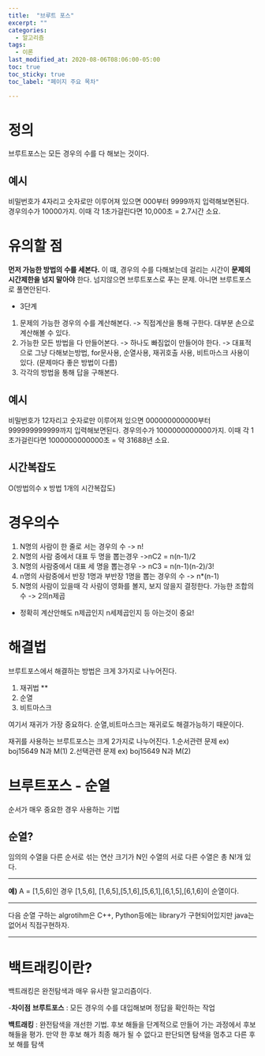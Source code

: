 ```yaml
---
title:  "브루트 포스"
excerpt: ""
categories:
  - 알고리즘
tags:
  - 이론
last_modified_at: 2020-08-06T08:06:00-05:00
toc: true
toc_sticky: true
toc_label: "페이지 주요 목차"

---
```


# 정의
브루트포스는 모든 경우의 수를 다 해보는 것이다.

## 예시
비밀번호가 4자리고 숫자로만 이루어져 있으면
000부터 9999까지 입력해보면된다. 경우의수가 10000가지.
이때 각 1초가걸린다면 10,000초 = 2.7시간 소요.


# 유의할 점
__먼저 가능한 방법의 수를 세본다.__
이 떄, 경우의 수를 다해보는데 걸리는 시간이 __문제의 시간제한을 넘지 말아야__ 한다.
넘지않으면 브루트포스로 푸는 문제.
아니면 브루트포스로 풀면안된다.

- 3단계
1. 문제의 가능한 경우의 수를 계산해본다.
 -> 직접계산을 통해 구한다. 대부분 손으로 계산해볼 수 있다.
2. 가능한 모든 방법을 다 만들어본다.
 -> 하나도 빠짐없이 만들어야 한다.
 -> 대표적으로 그냥 다해보는방법, for문사용, 순열사용, 재귀호출 사용, 비트마스크 사용이 있다. (문제마다 좋은 방법이 다름)
3. 각각의 방법을 통해 답을 구해본다.

## 예시
비밀번호가 12자리고 숫자로만 이루어져 있으면
000000000000부터 999999999999까지 입력해보면된다. 경우의수가 1000000000000가지.
이때 각 1초가걸린다면 1000000000000초 = 약 31688년 소요.

## 시간복잡도
O(방법의수 x 방법 1개의 시간복잡도)


# 경우의수
1. N명의 사람이 한 줄로 서는 경우의 수
-> n!
2. N명의 사람 중에서 대표 두 명을 뽑는경우
->nC2 = n(n-1)/2
3. N명의 사람중에서 대표 세 명을 뽑는경우
-> nC3 = n(n-1)(n-2)/3!
4. n명의 사람중에서 반장 1명과 부반장 1명을 뽑는 경우의 수
-> n*(n-1)
5. N명의 사람이 있을때 각 사람이 영화를 볼지, 보지 않을지 결정한다. 가능한 조합의수
-> 2의n제곱

- 정확히 계산안해도 n제곱인지 n세제곱인지 등 아는것이 중요!


# 해결법
브루트포스에서 해결하는 방법은
크게 3가지로 나누어진다.

1. 재귀법 **
2. 순열
3. 비트마스크

여기서 재귀가 가장 중요하다. 순열,비트마스크는 재귀로도 해결가능하기 때문이다.

재귀를 사용하는 브루트포스는 크게 2가지로 나누어진다.
1.순서관련 문제
ex) boj15649 N과 M(1)
2.선택관련 문제
ex) boj15649 N과 M(2)


# 브루트포스 - 순열
순서가 매우 중요한 경우 사용하는 기법

## 순열?
 임의의 수열을 다른 순서로 섞는 연산
크기가 N인 수열의 서로 다른 수열은 총 N!개 있다.

---

 __예)__ A = [1,5,6]인 경우 [1,5,6], [1,6,5],[5,1,6],[5,6,1],[6,1,5],[6,1,6]이 순열이다.

---

 다음 순열 구하는 algrotihm은
 C++, Python등에는 library가 구현되어있지만
 java는 없어서 직접구현하자.

---

# 백트래킹이란?
 백트래킹은 완전탐색과 매우 유사한 알고리즘이다.

 -__차이점__
 __브루트포스__ : 모든 경우의 수를 대입해보며 정답을 확인하는 작업

 __백트래킹__ : 완전탐색을 개선한 기법.
 후보 해들을 단계적으로 만들어 가는 과정에서 후보 해들을 평가.
 만약 한 후보 해가 최종 해가 될 수 없다고 판단되면 탐색을 멈추고 다른 후보 해를 탐색
